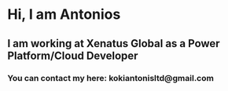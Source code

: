 

<h1> Hi, I am Antonios </h1>
<h2> I am working at Xenatus Global as a Power Platform/Cloud Developer </h2>
<h3> You can contact my here: kokiantonisltd@gmail.com </h3>



